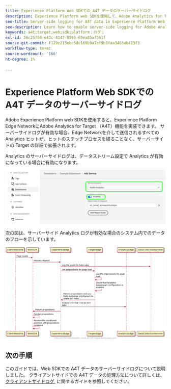 ```yaml
---
title: Experience Platform Web SDKでの A4T データのサーバーサイドログ
description: Experience Platform web SDKを使用して、Adobe Analytics for Target （A4T）のサーバーサイドログを有効にする方法を説明します。
seo-title: Server-side logging for A4T data in Experience Platform Web SDK
seo-description: Learn how to enable server-side logging for Adobe Analytics for Target (A4T) using the Experience Platform Web SDK.
keywords: a4t;target;web;sdk;platform；ログ；
exl-id: 26c25f58-e43c-4147-8595-69ea85af561f
source-git-commit: f129c215ebc5dc169b9a7ef9b3faa3463ab413f3
workflow-type: tm+mt
source-wordcount: '166'
ht-degree: 1%

---
```


# Experience Platform Web SDKでの A4T データのサーバーサイドログ

Adobe Experience Platform web SDKを使用すると、Experience Platform Edge NetworkにAdobe Analytics for Target （A4T）機能を実装できます。 サーバーサイドログが有効な場合、Edge Networkを介して送信されるすべての Analytics ヒットが、ヒットのステッチプロセスを経ることなく、サーバーサイドの Target の詳細で拡張されます。

Analytics のサーバーサイドログは、データストリーム設定で Analytics が有効になっている場合に有効になります。

![Analytics データストリーム設定が有効 &#x200B;](../assets/enable-analytics-datastream.png)

次の図は、サーバーサイド Analytics ログが有効な場合のシステム内でのデータのフローを示しています。

![&#x200B; サーバーサイドログフロー &#x200B;](../assets/analytics-server-side-logging.png)

## 次の手順

このガイドでは、Web SDKでの A4T データのサーバーサイドログについて説明しました。 クライアントサイドでの A4T データの処理方法について詳しくは、[&#x200B; クライアントサイドログ &#x200B;](./client-side.md) に関するガイドを参照してください。
